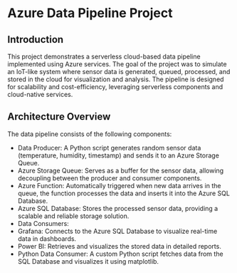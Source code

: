 # Azure Data Pipeline Project
## Introduction

This project demonstrates a serverless cloud-based data pipeline implemented using Azure services. The goal of the project was to simulate an IoT-like system where sensor data is generated, queued, processed, and stored in the cloud for visualization and analysis. The pipeline is designed for scalability and cost-efficiency, leveraging serverless components and cloud-native services.

## Architecture Overview

The data pipeline consists of the following components:
- Data Producer: A Python script generates random sensor data (temperature, humidity, timestamp) and sends it to an Azure Storage Queue.
- Azure Storage Queue: Serves as a buffer for the sensor data, allowing decoupling between the producer and consumer components.
- Azure Function: Automatically triggered when new data arrives in the queue, the function processes the data and inserts it into the Azure SQL Database.
- Azure SQL Database: Stores the processed sensor data, providing a scalable and reliable storage solution.
- Data Consumers:
- Grafana: Connects to the Azure SQL Database to visualize real-time data in dashboards.
- Power BI: Retrieves and visualizes the stored data in detailed reports.
- Python Data Consumer: A custom Python script fetches data from the SQL Database and visualizes it using matplotlib.
